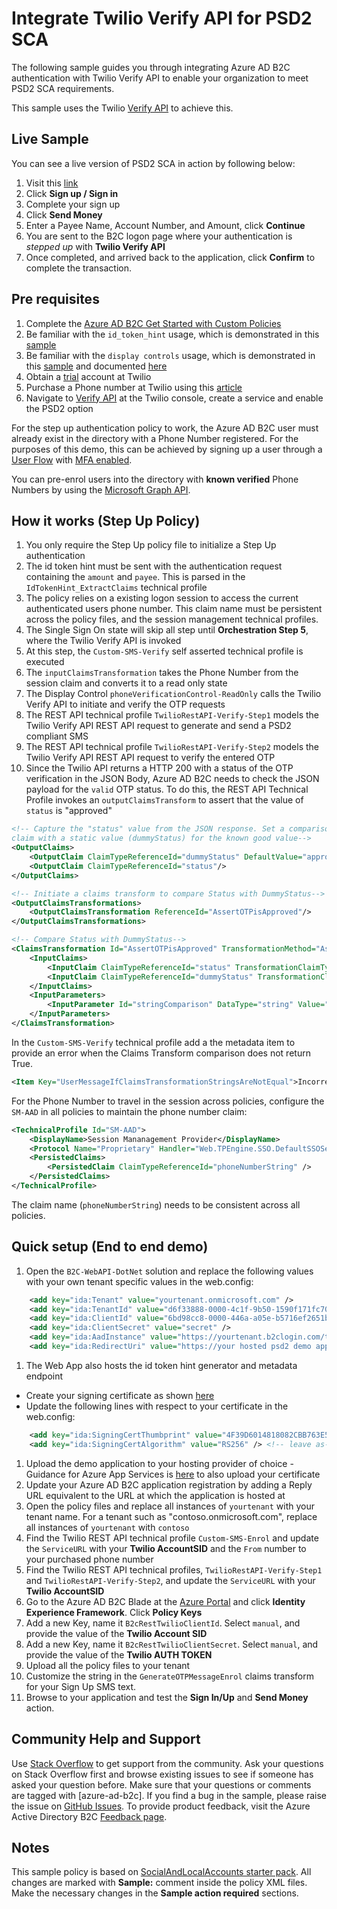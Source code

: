 # Integrate Twilio Verify API for PSD2 SCA

The following sample guides you through integrating Azure AD B2C authentication with Twilio Verify API to enable your organization to meet PSD2 SCA requirements.

This sample uses the Twilio [Verify API](https://www.twilio.com/verify) to achieve this.

## Live Sample
You can see a live version of PSD2 SCA in action by following below:

1. Visit this [link](https://psd2demo.azurewebsites.net/)
2. Click **Sign up / Sign in**
3. Complete your sign up
4. Click **Send Money**
5. Enter a Payee Name, Account Number, and Amount, click **Continue**
6. You are sent to the B2C logon page where your authentication is *stepped up* with **Twilio Verify API**
7. Once completed, and arrived back to the application, click **Confirm** to complete the transaction.

## Pre requisites
1. Complete the [Azure AD B2C Get Started with Custom Policies](https://aka.ms/ief)
1. Be familiar with the `id_token_hint` usage, which is demonstrated in this [sample](https://github.com/azure-ad-b2c/samples/tree/master/policies/invite)
1. Be familiar with the `display controls` usage, which is demonstrated in this [sample](https://docs.microsoft.com/en-us/azure/active-directory-b2c/custom-email) and documented [here](https://docs.microsoft.com/en-us/azure/active-directory-b2c/display-controls)
1. Obtain a [trial](https://www.twilio.com/try-twilio) account at Twilio
1. Purchase a Phone number at Twilio using this [article](https://support.twilio.com/hc/en-us/articles/223135247-How-to-Search-for-and-Buy-a-Twilio-Phone-Number-from-Console)
1. Navigate to [Verify API](https://www.twilio.com/console/verify/services) at the Twilio console, create a service and enable the PSD2 option

For the step up authentication policy to work, the Azure AD B2C user must already exist in the directory with a Phone Number registered. For the purposes of this demo, this can be achieved by signing up a user through a [User Flow](https://docs.microsoft.com/en-us/azure/active-directory-b2c/tutorial-create-user-flows) with [MFA enabled](https://docs.microsoft.com/en-us/azure/active-directory-b2c/custom-policy-multi-factor-authentication).

You can pre-enrol users into the directory with **known verified** Phone Numbers by using the [Microsoft Graph API](https://docs.microsoft.com/en-us/azure/active-directory-b2c/manage-user-accounts-graph-api).

## How it works (Step Up Policy)
1. You only require the Step Up policy file to initialize a Step Up authentication
1. The id token hint must be sent with the authentication request containing the `amount` and `payee`. This is parsed in the `IdTokenHint_ExtractClaims` technical profile
1. The policy relies on a existing logon session to access the current authenticated users phone number. This claim name must be persistent across the policy files, and the session management technical profiles.
1. The Single Sign On state will skip all step until **Orchestration Step 5**, where the Twilio Verify API is invoked
1. At this step, the `Custom-SMS-Verify` self asserted technical profile is executed
1. The `inputClaimsTransformation` takes the Phone Number from the session claim and converts it to a read only state
1. The Display Control `phoneVerificationControl-ReadOnly` calls the Twilio Verify API to initiate and verify the OTP requests
1. The REST API technical profile `TwilioRestAPI-Verify-Step1` models the Twilio Verify API REST API request to generate and send a PSD2 compliant SMS
1. The REST API technical profile `TwilioRestAPI-Verify-Step2` models the Twilio Verify API REST API request to verify the entered OTP
1. Since the Twilio API returns a HTTP 200 with a status of the OTP verification in the JSON Body, Azure AD B2C needs to check the JSON payload for the `valid` OTP status. To do this, the REST API Technical Profile invokes an `outputClaimsTransform` to assert that the value of `status` is "approved"
```xml
<!-- Capture the "status" value from the JSON response. Set a comparison 
claim with a static value (dummyStatus) for the known good value-->
<OutputClaims>
    <OutputClaim ClaimTypeReferenceId="dummyStatus" DefaultValue="approved" />
    <OutputClaim ClaimTypeReferenceId="status"/>
</OutputClaims>

<!-- Initiate a claims transform to compare Status with DummyStatus-->
<OutputClaimsTransformations>
    <OutputClaimsTransformation ReferenceId="AssertOTPisApproved"/>
</OutputClaimsTransformations>

<!-- Compare Status with DummyStatus-->
<ClaimsTransformation Id="AssertOTPisApproved" TransformationMethod="AssertStringClaimsAreEqual">
    <InputClaims>
        <InputClaim ClaimTypeReferenceId="status" TransformationClaimType="inputClaim1" />
        <InputClaim ClaimTypeReferenceId="dummyStatus" TransformationClaimType="inputClaim2" />
    </InputClaims>
    <InputParameters>
        <InputParameter Id="stringComparison" DataType="string" Value="ordinalIgnoreCase" />
    </InputParameters>
</ClaimsTransformation>
```

In the `Custom-SMS-Verify` technical profile add a the metadata item to provide an error when the Claims Transform comparison does not return True.
```xml
<Item Key="UserMessageIfClaimsTransformationStringsAreNotEqual">Incorrect verification code. Try again.</Item>
```

For the Phone Number to travel in the session across policies, configure the `SM-AAD` in all policies to maintain the phone number claim:
```xml
<TechnicalProfile Id="SM-AAD">
    <DisplayName>Session Mananagement Provider</DisplayName>
    <Protocol Name="Proprietary" Handler="Web.TPEngine.SSO.DefaultSSOSessionProvider, Web.TPEngine, Version=1.0.0.0, Culture=neutral, PublicKeyToken=null" />
    <PersistedClaims>
        <PersistedClaim ClaimTypeReferenceId="phoneNumberString" />
    </PersistedClaims>
</TechnicalProfile>
```

The claim name (`phoneNumberString`) needs to be consistent across all policies.

## Quick setup (End to end demo)
1. Open the `B2C-WebAPI-DotNet` solution and replace the following values with your own tenant specific values in the web.config:
```xml
    <add key="ida:Tenant" value="yourtenant.onmicrosoft.com" />
    <add key="ida:TenantId" value="d6f33888-0000-4c1f-9b50-1590f171fc70" />
    <add key="ida:ClientId" value="6bd98cc8-0000-446a-a05e-b5716ef2651b" />
    <add key="ida:ClientSecret" value="secret" />
    <add key="ida:AadInstance" value="https://yourtenant.b2clogin.com/tfp/{0}/{1}" />
    <add key="ida:RedirectUri" value="https://your hosted psd2 demo app url/" />
```

1. The Web App also hosts the id token hint generator and metadata endpoint
- Create your signing certificate as shown [here](https://github.com/azure-ad-b2c/samples/tree/master/policies/invite#creating-a-signing-certificate)
- Update the following lines with respect to your certificate in the web.config:
```xml
    <add key="ida:SigningCertThumbprint" value="4F39D6014818082CBB763E5BA5F230E545212E89" />
    <add key="ida:SigningCertAlgorithm" value="RS256" /> <!-- leave as-is-->
```

1. Upload the demo application to your hosting provider of choice - Guidance for Azure App Services is [here](https://github.com/azure-ad-b2c/samples/tree/master/policies/invite#hosting-the-application-in-azure-app-service) to also upload your certificate
1. Update your Azure AD B2C application registration by adding a Reply URL equivalent to the URL at which the application is hosted at
1. Open the policy files and replace all instances of `yourtenant` with your tenant name. For a tenant such as "contoso.onmicrosoft.com", replace all instances of `yourtenant` with `contoso`
1. Find the Twilio REST API technical profile `Custom-SMS-Enrol` and update the `ServiceURL` with your **Twilio AccountSID** and the `From` number to your purchased phone number
1. Find the Twilio REST API technical profiles, `TwilioRestAPI-Verify-Step1` and `TwilioRestAPI-Verify-Step2`, and update the `ServiceURL` with your **Twilio AccountSID**
1. Go to the Azure AD B2C Blade at the [Azure Portal](https://portal.azure.com) and click **Identity Experience Framework**. Click **Policy Keys**
1. Add a new Key, name it `B2cRestTwilioClientId`. Select `manual`, and provide the value of the **Twilio Account SID**
1. Add a new Key, name it `B2cRestTwilioClientSecret`. Select `manual`, and provide the value of the **Twilio AUTH TOKEN**
1. Upload all the policy files to your tenant
1. Customize the string in the `GenerateOTPMessageEnrol` claims transform for your Sign Up SMS text.
1. Browse to your application and test the **Sign In/Up** and **Send Money** action.

## Community Help and Support
Use [Stack Overflow](https://stackoverflow.com/questions/tagged/azure-ad-b2c) to get support from the community. Ask your questions on Stack Overflow first and browse existing issues to see if someone has asked your question before. Make sure that your questions or comments are tagged with [azure-ad-b2c].
If you find a bug in the sample, please raise the issue on [GitHub Issues](https://github.com/azure-ad-b2c/samples/issues).
To provide product feedback, visit the Azure Active Directory B2C [Feedback page](https://feedback.azure.com/forums/169401-azure-active-directory?category_id=160596).

## Notes
This sample policy is based on [SocialAndLocalAccounts starter pack](https://github.com/Azure-Samples/active-directory-b2c-custom-policy-starterpack/tree/master/SocialAndLocalAccounts). All changes are marked with **Sample:** comment inside the policy XML files. Make the necessary changes in the **Sample action required** sections. 